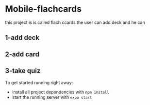 # Mobile-flachcards


this project is is called flach ccards the user can add deck and  he can 
## 1-add deck
## 2-add card
## 3-take quiz






To get started running right away:

* install all project dependencies with `npm install`
* start the running server with `expo start`
